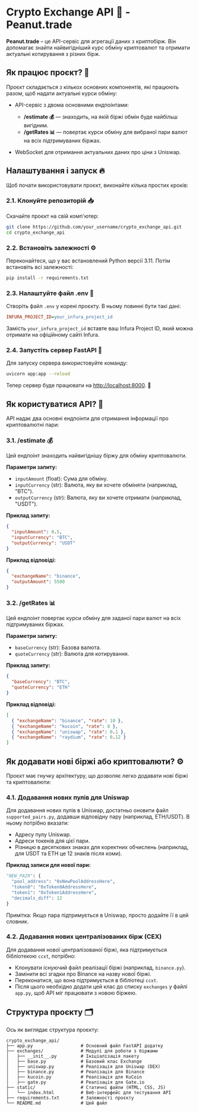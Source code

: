 # Crypto Exchange API 🚀 - Peanut.trade

**Peanut.trade** – це API-сервіс для агрегації даних з криптобірж. Він допомагає знайти найвигідніший курс обміну криптовалют та отримати актуальні котирування з різних бірж.

## Як працює проєкт? 🔧

Проєкт складається з кількох основних компонентів, які працюють разом, щоб надати актуальні курси обміну:
- API-сервіс з двома основними ендпоінтами:

  - **/estimate 💰** — знаходить, на якій біржі обмін буде найбільш вигідним.
  - **/getRates 📊** — повертає курси обміну для вибраної пари валют на всіх підтримуваних біржах.
  
- WebSocket для отримання актуальних даних про ціни з Uniswap.

## Налаштування і запуск 🔥

Щоб почати використовувати проєкт, виконайте кілька простих кроків:

### 2.1. Клонуйте репозиторій 📥

Скачайте проєкт на свій комп'ютер:

```bash
git clone https://github.com/your_username/crypto_exchange_api.git
cd crypto_exchange_api
```

### 2.2. Встановіть залежності ⚙️

Переконайтеся, що у вас встановлений Python версії 3.11. Потім встановіть всі залежності:

```bash
pip install -r requirements.txt
```

### 2.3. Налаштуйте файл .env 📄

Створіть файл `.env` у корені проєкту. В ньому повинні бути такі дані:

```ini
INFURA_PROJECT_ID=your_infura_project_id
```

Замість `your_infura_project_id` вставте ваш Infura Project ID, який можна отримати на офіційному сайті Infura.

### 2.4. Запустіть сервер FastAPI 🚀

Для запуску сервера використовуйте команду:

```bash
uvicorn app:app --reload
```

Тепер сервер буде працювати на [http://localhost:8000](http://localhost:8000). 🎉

## Як користуватися API? 📡

API надає два основні ендпоінти для отримання інформації про криптовалютні пари:

### 3.1. /estimate 💰

Цей ендпоінт знаходить найвигіднішу біржу для обміну криптовалюти.

**Параметри запиту:**

- `inputAmount` (float): Сума для обміну.
- `inputCurrency` (str): Валюта, яку ви хочете обміняти (наприклад, "BTC").
- `outputCurrency` (str): Валюта, яку ви хочете отримати (наприклад, "USDT").

**Приклад запиту:**

```json
{
  "inputAmount": 0.5,
  "inputCurrency": "BTC",
  "outputCurrency": "USDT"
}
```

**Приклад відповіді:**

```json
{
  "exchangeName": "binance",
  "outputAmount": 5500
}
```

### 3.2. /getRates 📊

Цей ендпоінт повертає курси обміну для заданої пари валют на всіх підтримуваних біржах.

**Параметри запиту:**

- `baseCurrency` (str): Базова валюта.
- `quoteCurrency` (str): Валюта для котирування.

**Приклад запиту:**

```json
{
  "baseCurrency": "BTC",
  "quoteCurrency": "ETH"
}
```

**Приклад відповіді:**

```json
[
  { "exchangeName": "binance", "rate": 10 },
  { "exchangeName": "kucoin", "rate": 8 },
  { "exchangeName": "uniswap", "rate": 0.1 },
  { "exchangeName": "raydium", "rate": 0.12 }
]
```

## Як додавати нові біржі або криптовалюти? ⚙️

Проєкт має гнучку архітектуру, що дозволяє легко додавати нові біржі та криптовалюти:

### 4.1. Додавання нових пулів для Uniswap

Для додавання нових пулів в Uniswap, достатньо оновити файл `supported_pairs.py`, додавши відповідну пару (наприклад, ETH/USDT). В ньому потрібно вказати:

- Адресу пулу Uniswap.
- Адреси токенів для цієї пари.
- Різницю в десяткових знаках для коректних обчислень (наприклад, для USDT та ETH це 12 знаків після коми).

**Приклад записи для нової пари:**

```python
"NEW_PAIR": {
  "pool_address": "0xNewPoolAddressHere",
  "token0": "0xToken0AddressHere",
  "token1": "0xToken1AddressHere",
  "decimals_diff": 12
}
```

Примітка: Якщо пара підтримується в Uniswap, просто додайте її в цей словник.

### 4.2. Додавання нових централізованих бірж (CEX)

Для додавання нової централізованої біржі, яка підтримується бібліотекою `ccxt`, потрібно:

- Клонувати існуючий файл реалізації біржі (наприклад, `binance.py`).
- Замінити всі згадки про Binance на назву нової біржі.
- Переконатися, що вона підтримується в бібліотеці `ccxt`.
- Після цього необхідно додати цей клас до списку `exchanges` у файлі `app.py`, щоб API міг працювати з новою біржею.

## Структура проєкту 🗂️

Ось як виглядає структура проєкту:

```plaintext
crypto_exchange_api/
├── app.py                  # Основний файл FastAPI додатку
├── exchanges/              # Модулі для роботи з біржами
│   ├── __init__.py         # Ініціалізація пакету
│   ├── base.py             # Базовий клас Exchange
│   ├── uniswap.py          # Реалізація для Uniswap (DEX)
│   ├── binance.py          # Реалізація для Binance
│   ├── kucoin.py           # Реалізація для KuCoin
│   ├── gate.py             # Реалізація для Gate.io
├── static/                 # Статичні файли (HTML, CSS, JS)
│   └── index.html          # Веб-інтерфейс для тестування API
├── requirements.txt        # Залежності проєкту
└── README.md               # Цей файл
```


